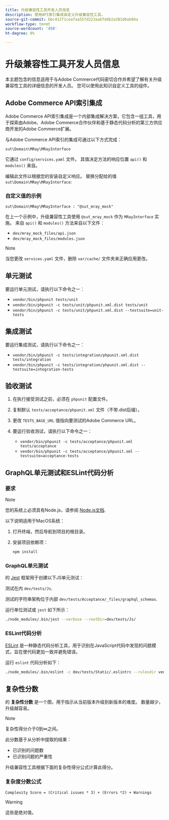 ```yaml
---
title: 升级兼容性工具开发人员信息
description: 使用API索引集成自定义升级兼容性工具。
source-git-commit: bbc412f1ceafaa557d223aabfd4b2a381d6ab04a
workflow-type: tm+mt
source-wordcount: '450'
ht-degree: 0%

---
```



# 升级兼容性工具开发人员信息

本主题包含的信息适用于与Adobe Commerce代码密切合作并希望了解有关升级兼容性工具的详细信息的开发人员。 您可以使用此知识自定义工具的组件。

## Adobe Commerce API索引集成

Adobe Commerce API索引集成是一个内部集成解决方案，它包含一组工具，用于探索由Adobe、Adobe Commerce合作伙伴和基于静态代码分析的第三方供应商开发的Adobe Commerce扩展。

与Adobe Commerce API索引的集成可通过以下方式完成：

`sut\Domain\MRay\MRayInterface`

它通过 `config/services.yaml` 文件。 其值决定方法的响应位置 `api()` 和 `modules()` 来自。

编辑此文件以根据您的安装自定义响应。 替换分配给的值 `sut\Domain\MRay\MRayInterface`:

### 自定义值的示例

`sut\Domain\MRay\MRayInterface : "@sut_mray_mock"`

在上一个示例中，升级兼容性工具使用 `@sut_mray_mock` 作为 `MRayInterface` 实施。 来自 `api()` 和 `modules()` 方法来自以下文件：

- `dev/mray_mock_files/api.json`
- `dev/mray_mock_files/modules.json`

>[!NOTE]
>
>当您更改 `services.yaml` 文件，删除 `var/cache/` 文件夹来正确应用更改。

## 单元测试

要运行单元测试，请执行以下命令之一：

- `vendor/bin/phpunit tests/unit`
- `vendor/bin/phpunit -c tests/unit/phpunit.xml.dist tests/unit`
- `vendor/bin/phpunit -c tests/unit/phpunit.xml.dist --testsuite=unit-tests`

## 集成测试

要运行集成测试，请执行以下命令之一：

- `vendor/bin/phpunit -c tests/integration/phpunit.xml.dist tests/integration`
- `vendor/bin/phpunit -c tests/integration/phpunit.xml.dist --testsuite=integration-tests`

## 验收测试

1. 在执行接受测试之前，必须在 `phpunit` 配置文件。
1. 复制默认 `tests/acceptance/phpunit.xml` 文件（不带.dist后缀）。
1. 更改 `TESTS_BASE_URL` 值指向要测试的Adobe Commerce URL。
1. 要运行验收测试，请执行以下命令之一：

   - `vendor/bin/phpunit -c tests/acceptance/phpunit.xml tests/acceptance`
   - `vendor/bin/phpunit -c tests/acceptance/phpunit.xml --testsuite=acceptance-tests`

## GraphQL单元测试和ESLint代码分析

### 要求

>[!NOTE]
>
>您的系统上必须具有Node.js，请参阅 [Node.js文档](https://nodejs.dev/learn/how-to-install-nodejs).

以下说明适用于MacOS系统：

1. 打开终端，然后导航到项目的根目录。
1. 安装项目依赖项：

   ```bash
   npm install
   ```

### GraphQL单元测试

的 [Jest](https://jestjs.io/docs/getting-started) 框架用于创建以下JS单元测试：

测试在内 `dev/tests/Js`.

测试的字符串架构位于内部 `dev/tests/Acceptance/_files/graphql_schemas`.

运行单位测试或 `jest` 如下所示：

```bash
./node_modules/.bin/jest --verbose --rootDir=dev/tests/Js/
```

### ESLint代码分析

[ESLint](https://eslint.org/docs/user-guide/getting-started) 是一种静态代码分析工具，用于识别在JavaScript代码中发现的问题模式，旨在使代码更加一致并避免错误。

运行 `eslint` 代码分析如下：

```bash
./node_modules/.bin/eslint -c dev/tests/Static/.eslintrc --rulesdir vendor/magento/magento-coding-standard/eslint/rules path/to/analyse
```

## 复杂性分数

的 **复杂性分数** 是一个图，用于指示从当前版本升级到新版本的难度。 数量越少，升级越容易。

>[!NOTE]
>
>复杂性得分介于0到∞之间。

此分数基于从分析中提取的结果：

- 已识别的问题数
- 已识别问题的严重性

升级兼容性工具根据下面的复杂性得分公式计算此得分。

### 复杂度分数公式

`Complexity Score = (Critical issues * 3) + (Errors *2) + Warnings`

>[!WARNING]
>
>这些是绝对值。
